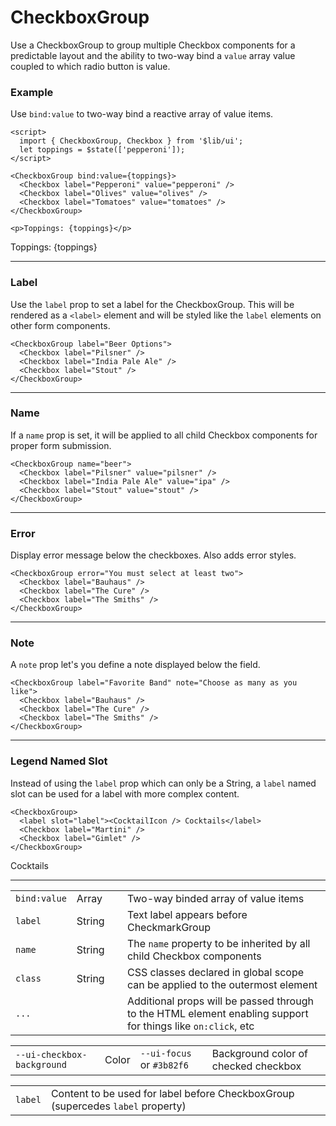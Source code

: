 <script>
	import { Checkbox, CheckboxGroup } from '$lib/ui';
  import Table from '$lib/components/Table.svelte';
  import { Martini } from 'lucide-svelte';

  let toppings = $state(['pepperoni']);
</script>

# CheckboxGroup

Use a CheckboxGroup to group multiple Checkbox components for a predictable layout and the ability
to two-way bind a `value` array value coupled to which radio button is value.

### Example

Use `bind:value` to two-way bind a reactive array of value items.

```svelte
<script>
  import { CheckboxGroup, Checkbox } from '$lib/ui';
  let toppings = $state(['pepperoni']);
</script>

<CheckboxGroup bind:value={toppings}>
  <Checkbox label="Pepperoni" value="pepperoni" />
  <Checkbox label="Olives" value="olives" />
  <Checkbox label="Tomatoes" value="tomatoes" />
</CheckboxGroup>

<p>Toppings: {toppings}</p>
```
<CheckboxGroup bind:value={toppings}>
  <Checkbox label="Pepperoni" value="pepperoni" />
  <Checkbox label="Olives" value="olives" />
  <Checkbox label="Tomatoes" value="tomatoes" />
</CheckboxGroup>

<p>Toppings: {toppings}</p>

---

### Label

Use the `label` prop to set a label for the CheckboxGroup. This will be rendered as a `<label>`
element and will be styled like the `label` elements on other form components.

```svelte
<CheckboxGroup label="Beer Options">
  <Checkbox label="Pilsner" />
  <Checkbox label="India Pale Ale" />
  <Checkbox label="Stout" />
</CheckboxGroup>
```
<CheckboxGroup label="Beer Options">
  <Checkbox label="Pilsner" />
  <Checkbox label="India Pale Ale" />
  <Checkbox label="Stout" />
</CheckboxGroup>

---

### Name

If a `name` prop is set, it will be applied to all child Checkbox components for proper form
submission.

```svelte
<CheckboxGroup name="beer">
  <Checkbox label="Pilsner" value="pilsner" />
  <Checkbox label="India Pale Ale" value="ipa" />
  <Checkbox label="Stout" value="stout" />
</CheckboxGroup>
```
<CheckboxGroup name="beer">
  <Checkbox label="Pilsner" value="pilsner" />
  <Checkbox label="India Pale Ale" value="ipa" />
  <Checkbox label="Stout" value="stout" />
</CheckboxGroup>

---

### Error

Display error message below the checkboxes. Also adds error styles.

```svelte
<CheckboxGroup error="You must select at least two">
  <Checkbox label="Bauhaus" />
  <Checkbox label="The Cure" />
  <Checkbox label="The Smiths" />
</CheckboxGroup>
```
<CheckboxGroup error="You must select at least two">
  <Checkbox label="Bauhaus" />
  <Checkbox label="The Cure" />
  <Checkbox label="The Smiths" />
</CheckboxGroup>

---

### Note

A `note` prop let's you define a note displayed below the field.

```svelte
<CheckboxGroup label="Favorite Band" note="Choose as many as you like">
  <Checkbox label="Bauhaus" />
  <Checkbox label="The Cure" />
  <Checkbox label="The Smiths" />
</CheckboxGroup>
```
<CheckboxGroup label="Favorite Band" note="Choose as many as you like">
  <Checkbox label="Bauhaus" />
  <Checkbox label="The Cure" />
  <Checkbox label="The Smiths" />
</CheckboxGroup>

---

### Legend Named Slot

Instead of using the `label` prop which can only be a String, a `label` named slot can be used for a
label with more complex content.

```svelte
<CheckboxGroup>
  <label slot="label"><CocktailIcon /> Cocktails</label>
  <Checkbox label="Martini" />
  <Checkbox label="Gimlet" />
</CheckboxGroup>
```
<CheckboxGroup>
  <label slot="label" class="flex items-center pb-2"><Martini size={20} /> Cocktails</label>
  <Checkbox label="Martini" />
  <Checkbox label="Gimlet" />
</CheckboxGroup>

---

<!-- Properties Table -->
<Table name="CheckboxGroup" type="props">
  <tr>
    <td><code>bind:value</code></td>
    <td>Array</td>
    <td>&nbsp;</td>
    <td>Two-way binded array of value items</td>
  </tr>
  <tr>
    <td><code>label</code></td>
    <td>String</td>
    <td>&nbsp;</td>
    <td>Text label appears before CheckmarkGroup</td>
  </tr>
  <tr>
    <td><code>name</code></td>
    <td>String</td>
    <td>&nbsp;</td>
    <td>The <code>name</code> property to be inherited by all child Checkbox components</td>
  </tr>
  <tr>
    <td><code>class</code></td>
    <td>String</td>
    <td>&nbsp;</td>
    <td>CSS classes declared in global scope can be applied to the outermost element</td>
  </tr>
  <tr>
    <td><code>...</code></td>
    <td>&nbsp;</td>
    <td>&nbsp;</td>
    <td
      >Additional props will be passed through to the HTML element enabling support for things
      like
      <code>on:click</code>, etc</td
    >
  </tr>
</Table>

<Table name="Checkbox" type="css">
  <tr>
    <td><code>--ui-checkbox-background</code></td>
    <td>Color</td>
    <td><code>--ui-focus</code> or <code>#3b82f6</code></td>
    <td>Background color of checked checkbox</td>
  </tr>
</Table>

<!-- Named Slots Table -->
<Table name="CheckboxGroup" type="slots">
  <tr>
    <td><code>label</code></td>
    <td
      >Content to be used for label before CheckboxGroup (supercedes <code>label</code> property)</td
    >
  </tr>
</Table>

